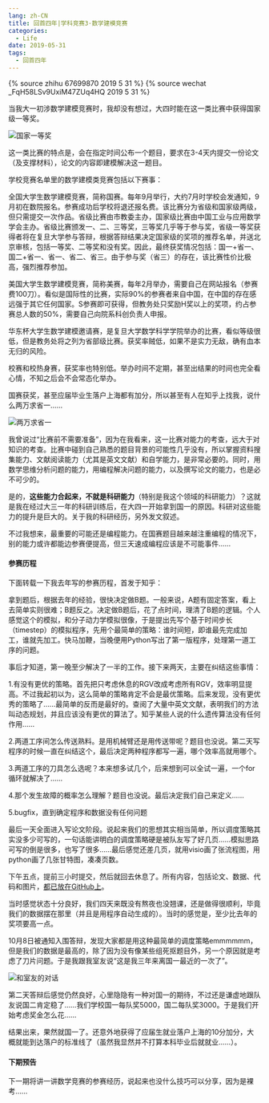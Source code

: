 ```yaml
---
lang: zh-CN
title: 回首四年|学科竞赛3·数学建模竞赛
categories:
  - Life
date: 2019-05-31
tags:
  - 回首四年
---
```

{% source zhihu 67699870 2019 5 31 %}
{% source wechat _FqH58LSv9UxiM47ZUq4HQ 2019 5 31 %}

当我大一初涉数学建模竞赛时，我却没有想过，大四时能在这一类比赛中获得国家级一等奖。
<!--more-->

![国家一等奖](https://bb.njzjz.win/file/jinzhe/img/1sHVPmDrZZXIrNZGO8dXxMv6wuyp6t-G_)

这一类比赛的特点是，会在指定时间公布一个题目，要求在3-4天内提交一份论文（及支撑材料），论文的内容即建模解决这一题目。

学校竞赛名单里的数学建模类竞赛包括以下赛事：

全国大学生数学建模竞赛，简称国赛。每年9月举行，大约7月时学校会发通知，9月初在数院报名。参赛成功后学校将退还报名费。该比赛分为省级和国家级两级，但只需提交一次作品。省级比赛由市教委主办，国家级比赛由中国工业与应用数学学会主办。省级比赛颁发一、二、三等奖，三等奖几乎等于参与奖，省级一等奖获得者将在复旦大学参与答辩，根据答辩结果决定国家级的奖项的推荐名单，并送北京审核，包括一等奖、二等奖和没有奖。因此，最终获奖情况包括：国一+省一、国二+省一、省一、省二、省三。由于参与奖（省三）的存在，该比赛性价比极高，强烈推荐参加。

美国大学生数学建模竞赛，简称美赛，每年2月举办，需要自己在网站报名（参赛费100刀）。看似是国际性的比赛，实际90%的参赛者来自中国，在中国的存在感远强于其它任何国家。S参赛即可获得，但教务处只奖励H奖以上的奖项，约占参赛总人数的50%，需要自己向院系科创负责人申报。

华东杯大学生数学建模邀请赛，是复旦大学数学科学学院举办的比赛，看似等级很低，但是教务处将之列为省部级比赛。获奖率贼低，如果不是实力无敌，确有血本无归的风险。

校赛和校热身赛，获奖率也特别低。举办时间不定期，甚至出结果的时间也完全看心情，不知之后会不会常态化举办。

国赛获奖，甚至应届毕业生落户上海都有加分，所以甚至有人在知乎上找我，说什么两万求省一……

![两万求省一](https://bb.njzjz.win/file/jinzhe/img/1-XksQpssnw8QOt5ArZRDps-n1iwKMrFt)

我曾说过“比赛前不需要准备”，因为在我看来，这一比赛对能力的考查，远大于对知识的考查。比赛中碰到自己熟悉的题目背景的可能性几乎没有，所以掌握资料搜集能力、文献阅读能力（尤其是英文文献）和自学能力，是非常必要的。同时，用数学思维分析问题的能力，用编程解决问题的能力，以及撰写论文的能力，也是必不可少的。

是的，**这些能力合起来，不就是科研能力**（特别是我这个领域的科研能力）？这就是我在经过大三一年的科研训练后，在大四一开始拿到国一的原因。科研对这些能力的提升是巨大的。关于我的科研经历，另外发文叙述。

不过我想来，最重要的可能还是编程能力。在国赛题目越来越注重编程的情况下，别的能力或许都能边参赛便提高，但三天速成编程应该是不可能事件……

#### 参赛历程

下面转载一下我去年写的参赛历程，首发于知乎：

拿到题后，根据去年的经验，很快决定做B题。一般来说，A题有固定答案，看上去简单实则很难；B题反之。决定做B题后，花了点时间，理清了B题的逻辑。个人感觉这个的模拟，和分子动力学模拟很像，于是提出先写个基于时间步长（timestep）的模拟程序，先用个最简单的策略：谁时间短，即谁最先完成加工，谁就先加工。快马加鞭，当晚便用Python写出了第一版程序，处理第一道工序的问题。

事后才知道，第一晚至少解决了一半的工作。接下来两天，主要在纠结这些事情：

1.有没有更优的策略。首先把只考虑休息的RGV改成考虑所有RGV，效率明显提高。不过我起初以为，这么简单的策略肯定不会是最优策略。后来发现，没有更优秀的策略了……最简单的反而是最好的。查阅了大量中英文文献，表明我们的方法叫动态规划，并且应该没有更优的算法了。知乎某些人说的什么遗传算法没有任何作用……

2.两道工序间怎么传送熟料。是用机械臂还是用传送带呢？题目也没说。第二天写程序的时候一直在纠结这个，最后决定两种程序都写一遍，哪个效率高就用哪个。

3.两道工序的刀具怎么选呢？本来想多试几个，后来想到可以全试一遍，一个for循环就解决了……

4.那个发生故障的概率怎么理解？题目也没说。最后决定我们自己来定义……

5.bugfix，直到确定程序和数据没有任何问题

最后一天全面进入写论文阶段。说起来我们的思想其实相当简单，所以调度策略其实没多少可写的，一句话能讲明白的调度策略硬是被队友写了好几页……模拟思路可写的倒是很多，也写了很多……最后感觉还差几页，就用visio画了张流程图，用python画了几张甘特图，凑凑页数。

下午五点，提前三小时提交，然后就回去休息了。所有内容，包括论文、数据、代码和图片，[都已放在GitHub上](https://github.com/njzjz/2018CUMCM-B)。

当时感觉状态十分良好，我们四天来既没有熬夜也没翘课，还是做得很顺利，毕竟我们的数据摆在那里（并且是用程序自动生成的）。当时的感觉是，至少比去年的奖项要高一点。

10月8日被通知入围答辩，发现大家都是用这种最简单的调度策略emmmmmm，但是我们的数据是最高的，除了因为没有像某些组死抠题目外，另一个原因就是考虑了刀片问题。于是我跟我室友说“这是我三年来离国一最近的一次了”。

![和室友的对话](https://bb.njzjz.win/file/jinzhe/img/12q_pTA9O6_tkyfjhA5FJjrMPHrNr_pcH)

第二天答辩后感觉仍然良好，心里隐隐有一种对国一的期待，不过还是谦虚地跟队友说国二肯定稳了……我们学校国一每队奖5000，国二每队奖3000。于是我们开始考虑奖金怎么花……

结果出来，果然就国一了。还意外地获得了应届生就业落户上海的10分加分，大概就能到达落户的标准线了（虽然我显然并不打算本科毕业后就就业……）。

#### 下期预告

下一期将讲一讲数学竞赛的参赛经历，说起来也没什么技巧可以分享，因为是裸考……
